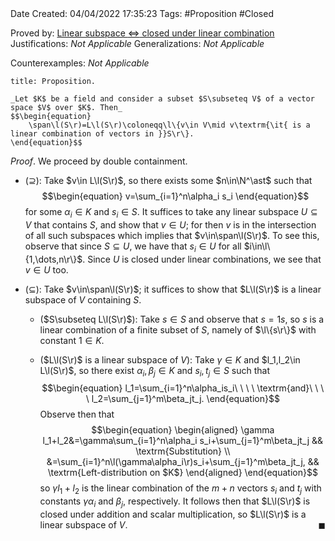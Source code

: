 <br />
<br />

Date Created: 04/04/2022 17:35:23
Tags: #Proposition #Closed

Proved by: [Linear subspace $\Leftrightarrow$ closed under linear combination](Linear%20subspace%20iff%20closed%20under%20linear%20combination.md)
Justifications: _Not Applicable_
Generalizations: _Not Applicable_

Counterexamples: _Not Applicable_

``` ad-Proposition
title: Proposition.

_Let $K$ be a field and consider a subset $S\subseteq V$ of a vector space $V$ over $K$. Then_
$$\begin{equation}
    \span\l(S\r)=L\l(S\r)\coloneqq\l\{v\in V\mid v\textrm{\it{ is a linear combination of vectors in }}S\r\}.
\end{equation}$$

```

_Proof_. We proceed by double containment.
* ($\supseteq$): Take $v\in L\l(S\r)$, so there exists some $n\in\N^\ast$ such that
$$\begin{equation}
    v=\sum_{i=1}^n\alpha_i s_i
\end{equation}$$
for some $\alpha_i\in K$ and $s_i\in S$. It suffices to take any linear subspace $U\subseteq V$ that contains $S$, and show that $v\in U$; for then $v$ is in the intersection of all such subspaces which implies that $v\in\span\l(S\r)$. To see this, observe that since $S\subseteq U$, we have that $s_i\in U$ for all $i\in\l\{1,\dots,n\r\}$. Since $U$ is closed under linear combinations, we see that $v\in U$ too.

* ($\subseteq$): Take $v\in\span\l(S\r)$; it suffices to show that $L\l(S\r)$ is a linear subspace of $V$ containing $S$.
    * ($S\subseteq L\l(S\r)$): Take $s\in S$ and observe that $s=1s$, so $s$ is a linear combination of a finite subset of $S$, namely of $\l\{s\r\}$ with constant $1\in K$.

    * ($L\l(S\r)$ is a linear subspace of $V$): Take $\gamma\in K$ and $l_1,l_2\in L\l(S\r)$, so there exist $\alpha_i,\beta_j\in K$ and $s_i,t_j\in S$ such that$$\begin{equation}
        l_1=\sum_{i=1}^n\alpha_is_i\ \ \ \ \textrm{and}\ \ \ \ l_2=\sum_{j=1}^m\beta_jt_j.
    \end{equation}$$
    Observe then that$$\begin{equation}
        \begin{aligned}
            \gamma l_1+l_2&=\gamma\sum_{i=1}^n\alpha_i s_i+\sum_{j=1}^m\beta_jt_j && \textrm{Substitution} \\
            &=\sum_{i=1}^n\l(\gamma\alpha_i\r)s_i+\sum_{j=1}^m\beta_jt_j, && \textrm{Left-distribution on $K$}
        \end{aligned}
    \end{equation}$$
    so $\gamma l_1+l_2$ is the linear combination of the $m+n$ vectors $s_i$ and $t_j$ with constants $\gamma\alpha_i$ and $\beta_j$, respectively. It follows then that $L\l(S\r)$ is closed under addition and scalar multiplication, so $L\l(S\r)$ is a linear subspace of $V$.<span style="float:right;">$\blacksquare$</span>
